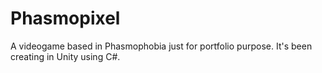 # Phasmopixel
A videogame based in Phasmophobia just for portfolio purpose.
It's been creating in Unity using C#.
